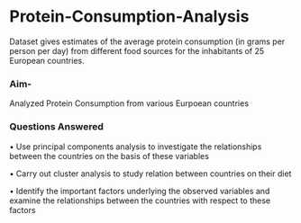 # Protein-Consumption-Analysis

Dataset gives estimates of the average protein consumption (in grams per person per day) from different food sources for the inhabitants of 25 European countries.

### Aim-
Analyzed Protein Consumption from various Eurpoean countries

### Questions Answered

•	Use principal components analysis to investigate the relationships between the countries on the basis of these variables

•	Carry out cluster analysis to study relation between countries on their diet

•	Identify the important factors underlying the observed variables and examine the relationships between the countries with respect to these factors
